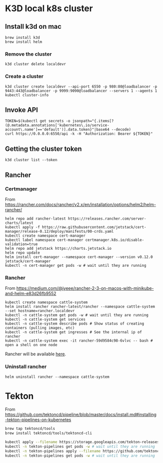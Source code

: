 # K3D local k8s cluster

## Install k3d on mac

```shell
brew install k3d
brew install helm
```

### Remove the cluster

```shell
k3d cluster delete localdevr
```

### Create a cluster

```shell
k3d cluster create localdevr --api-port 6550 -p 980:80@loadbalancer -p 9443:443@loadbalancer -p 9999:9090@loadbalancer --servers 1 --agents 1
kubectl cluster-info
```

## Invoke API

```shell
TOKEN=$(kubectl get secrets -o jsonpath="{.items[?(@.metadata.annotations['kubernetes\.io/service-account\.name']=='default')].data.token}"|base64 --decode)
curl https://0.0.0.0:6550/api -k -H "Authorization: Bearer ${TOKEN}"
```

## Getting the cluster token

```shell
k3d cluster list --token
```

## Rancher

### Certmanager

From https://rancher.com/docs/rancher/v2.x/en/installation/options/helm2/helm-rancher/

```shell
helm repo add rancher-latest https://releases.rancher.com/server-charts/latest
kubectl apply -f https://raw.githubusercontent.com/jetstack/cert-manager/release-0.12/deploy/manifests/00-crds.yaml
kubectl create namespace cert-manager
kubectl label namespace cert-manager certmanager.k8s.io/disable-validation=true
helm repo add jetstack https://charts.jetstack.io
helm repo update
helm install cert-manager --namespace cert-manager --version v0.12.0  jetstack/cert-manager
kubectl -n cert-manager get pods -w # wait until they are running
```

### Rancher

From https://medium.com/@jyeee/rancher-2-3-on-macos-with-minikube-and-helm-e83d26fb9552

```shell
kubectl create namespace cattle-system
helm install rancher rancher-latest/rancher --namespace cattle-system --set hostname=rancher.localdevr
kubectl -n cattle-system get pods -w # wait until they are running 
kubectl -n cattle-system get services
kubectl -n cattle-system describe pods # Show status of creating containers (pulling images, etc)
kubectl -n cattle-system get ingresses # See the internal ip of rancher
kubectl -n cattle-system exec -it rancher-59d9584c98-6vlvc -- bash # open a shell on one node
```

Rancher will be available [here](https://localhost:9443).

### Uninstall rancher

```shell
helm uninstall rancher --namespace cattle-system
```

# Tekton

From https://github.com/tektoncd/pipeline/blob/master/docs/install.md#installing-tekton-pipelines-on-kubernetes

```bash
brew tap tektoncd/tools
brew install tektoncd/tools/tektoncd-cli
```

```bash
kubectl apply --filename https://storage.googleapis.com/tekton-releases/pipeline/latest/release.yaml
kubectl -n tekton-pipelines get pods -w # wait until they are running 
kubectl -n tekton-pipelines apply --filename https://github.com/tektoncd/dashboard/releases/download/v0.2.0/release.yaml
kubectl -n tekton-pipelines get pods -w # wait until they are running
```